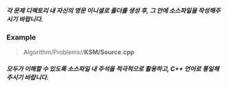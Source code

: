 ##### 각 문제 디렉토리 내 자신의 영문 이니셜로 폴더를 생성 후, 그 안에 소스파일을 작성해주시기 바랍니다.

### **Example**  
> Algorithm/Problems//**KSM/Source.cpp**

##### 모두가 이해할 수 있도록 소스파일 내 주석을 적극적으로 활용하고, C++ 언어로 통일해주시기 바랍니다.

